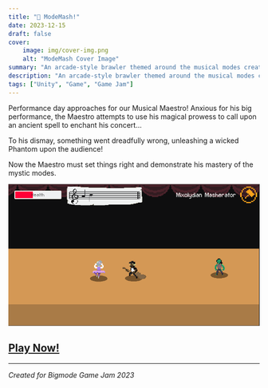 ```yaml
---
title: "🎼 ModeMash!" 
date: 2023-12-15
draft: false
cover:
    image: img/cover-img.png
    alt: "ModeMash Cover Image"
summary: "An arcade-style brawler themed around the musical modes created for the 2023 Mode Jam"
description: "An arcade-style brawler themed around the musical modes created for the 2023 Mode Jam"
tags: ["Unity", "Game", "Game Jam"]
---
```


Performance day approaches for our Musical Maestro! Anxious for his big performance, the Maestro attempts to use his magical prowess to call upon an ancient spell to enchant his concert...

To his dismay, something went dreadfully wrong, unleashing a wicked Phantom upon the audience!

Now the Maestro must set things right and demonstrate his mastery of the mystic modes.

![Gameplay Image](img/screenshot-01.png)

## [Play Now!](https://xangrab.github.io/ModeJam2023/)

---
*Created for Bigmode Game Jam 2023*